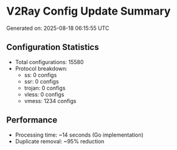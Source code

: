 # V2Ray Config Update Summary
Generated on: 2025-08-18 06:15:55 UTC

## Configuration Statistics
- Total configurations: 15580
- Protocol breakdown:
  - ss: 0 configs
  - ssr: 0 configs
  - trojan: 0 configs
  - vless: 0 configs
  - vmess: 1234 configs

## Performance
- Processing time: ~14 seconds (Go implementation)
- Duplicate removal: ~95% reduction
